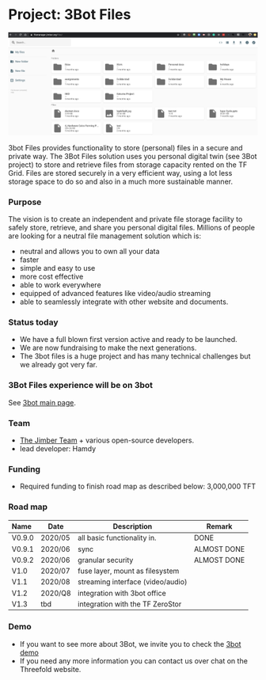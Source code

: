 # Project: 3Bot Files

![](./img/file_manager.png)

3bot Files provides functionality to store (personal) files in a secure and private way. The 3Bot Files solution uses you personal digital twin (see 3Bot project) to store and retrieve files from storage capacity rented on the TF Grid. Files are stored securely in a very efficient way, using a lot less storage space to do so and also in a much more sustainable manner.

### Purpose

The vision is to create an independent and private file storage facility to safely store, retrieve, and share you personal digital files. Millions of people are looking for a neutral file management solution which is: 
- neutral and allows you to own all your data
- faster
- simple and easy to use
- more cost effective
- able to work everywhere 
- equipped of advanced features like video/audio streaming
- able to seamlessly integrate with other website and documents.

### Status today

- We have a full blown first version active and ready to be launched.
- We are now fundraising to make the next generations.
- The 3bot files is a huge project and has many technical challenges but we already got very far. 

### 3Bot Files experience will be on 3bot
See [3bot main page](3botproj).

### Team

- [The Jimber Team](https://www.jimber.org/securityBroker.html) + various open-source developers.
- lead developer: Hamdy

### Funding

- Required funding to finish road map as described below: 3,000,000 TFT

### Road map

| Name         | Date   | Description | Remark |
|:-------------|--------|-------------|-----------------|
| V0.9.0 |  2020/05 | all basic functionality in. | DONE |
| V0.9.1 |  2020/06 | sync | ALMOST DONE |
| V0.9.2 |  2020/06 | granular security | ALMOST DONE |
| V1.0 |  2020/07 | fuse layer, mount as filesystem |  |
| V1.1 |  2020/08 | streaming interface (video/audio) |  |
| V1.2 |  2020/Q8 | integration with 3bot office |  |
| V1.3 |  tbd | integration with the TF ZeroStor |  |

### Demo

- If you want to see more about 3Bot, we invite you to check the [3bot demo](3botdemo.md)
- If you need any more information you can contact us over chat on the Threefold website.